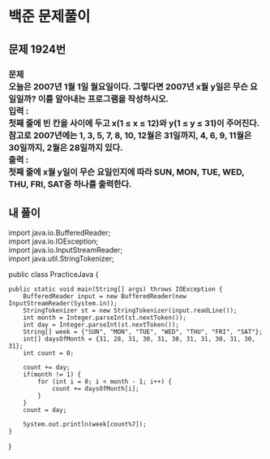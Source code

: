 # 백준 문제풀이

## 문제 1924번
### 문제<br>오늘은 2007년 1월 1일 월요일이다. 그렇다면 2007년 x월 y일은 무슨 요일일까? 이를 알아내는 프로그램을 작성하시오.<br>입력 :<br>첫째 줄에 빈 칸을 사이에 두고 x(1 ≤ x ≤ 12)와 y(1 ≤ y ≤ 31)이 주어진다. 참고로 2007년에는 1, 3, 5, 7, 8, 10, 12월은 31일까지, 4, 6, 9, 11월은 30일까지, 2월은 28일까지 있다.<br>출력 :<br>첫째 줄에 x월 y일이 무슨 요일인지에 따라 SUN, MON, TUE, WED, THU, FRI, SAT중 하나를 출력한다.
## 내 풀이
import java.io.BufferedReader;<br>
import java.io.IOException;<br>
import java.io.InputStreamReader;<br>
import java.util.StringTokenizer;<br>

public class PracticeJava {

    public static void main(String[] args) throws IOException {
        BufferedReader input = new BufferedReader(new InputStreamReader(System.in));
        StringTokenizer st = new StringTokenizer(input.readLine());
        int month = Integer.parseInt(st.nextToken());
        int day = Integer.parseInt(st.nextToken());
        String[] week = {"SUN", "MON", "TUE", "WED", "THU", "FRI", "SAT"};
        int[] daysOfMonth = {31, 28, 31, 30, 31, 30, 31, 31, 30, 31, 30, 31};
        int count = 0;

        count += day;
        if(month != 1) {
            for (int i = 0; i < month - 1; i++) {
                count += daysOfMonth[i];
            }
        }
        count = day;

        System.out.println(week[count%7]);
    }
}